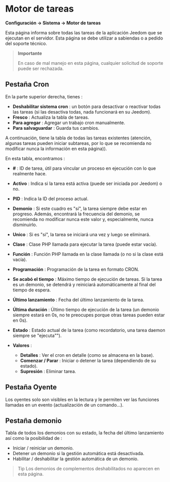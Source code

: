 # Motor de tareas
**Configuración → Sistema → Motor de tareas**

Esta página informa sobre todas las tareas de la aplicación Jeedom que se ejecutan en el servidor.
Esta página se debe utilizar a sabiendas o a pedido del soporte técnico.

> **Importante**
>
> En caso de mal manejo en esta página, cualquier solicitud de soporte puede ser rechazada.

## Pestaña Cron

En la parte superior derecha, tienes :

- **Deshabilitar sistema cron** : un botón para desactivar o reactivar todas las tareas (si las desactiva todas, nada funcionará en su Jeedom).
- **Fresco** : Actualiza la tabla de tareas.
- **Para agregar** : Agregar un trabajo cron manualmente.
- **Para salvaguardar** : Guarda tus cambios.

A continuación, tiene la tabla de todas las tareas existentes (atención, algunas tareas pueden iniciar subtareas, por lo que se recomienda no modificar nunca la información en esta página)).

En esta tabla, encontramos :

- **\#** : ID de tarea, útil para vincular un proceso en ejecución con lo que realmente hace.
- **Activo** : Indica si la tarea está activa (puede ser iniciada por Jeedom) o no.
- **PID** : Indica la ID del proceso actual.
- **Demonio** : Si este cuadro es &quot;sí&quot;, la tarea siempre debe estar en progreso. Además, encontrará la frecuencia del demonio, se recomienda no modificar nunca este valor y, especialmente, nunca disminuirlo.
- **Unico** : Si es &quot;sí&quot;, la tarea se iniciará una vez y luego se eliminará.
- **Clase** : Clase PHP llamada para ejecutar la tarea (puede estar vacía).
- **Función** : Función PHP llamada en la clase llamada (o no si la clase está vacía).
- **Programación** : Programación de la tarea en formato CRON.
- **Se acabó el tiempo** : Máximo tiempo de ejecución de tareas. Si la tarea es un demonio, se detendrá y reiniciará automáticamente al final del tiempo de espera.
- **Último lanzamiento** : Fecha del último lanzamiento de la tarea.
- **Última duración** : Último tiempo de ejecución de la tarea (un demonio siempre estará en 0s, no te preocupes porque otras tareas pueden estar en 0s).
- **Estado** : Estado actual de la tarea (como recordatorio, una tarea daemon siempre se "ejecuta"").

- **Valores** :
    - **Detalles** : Ver el cron en detalle (como se almacena en la base).
    - **Comenzar / Parar** : Iniciar o detener la tarea (dependiendo de su estado).
    - **Supresión** : Eliminar tarea.


## Pestaña Oyente

Los oyentes solo son visibles en la lectura y le permiten ver las funciones llamadas en un evento (actualización de un comando...).

## Pestaña demonio

Tabla de todos los demonios con su estado, la fecha del último lanzamiento así como la posibilidad de :
- Iniciar / reiniciar un demonio.
- Detener un demonio si la gestión automática está desactivada.
- Habilitar / deshabilitar la gestión automática de un demonio.

> Tip
> Los demonios de complementos deshabilitados no aparecen en esta página.